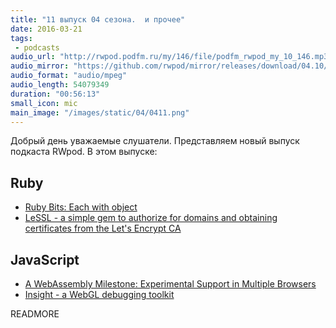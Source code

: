 ```yaml
---
title: "11 выпуск 04 сезона.  и прочее"
date: 2016-03-21
tags:
 - podcasts
audio_url: "http://rwpod.podfm.ru/my/146/file/podfm_rwpod_my_10_146.mp3"
audio_mirror: "https://github.com/rwpod/mirror/releases/download/04.10/0410.mp3"
audio_format: "audio/mpeg"
audio_length: 54079349
duration: "00:56:13"
small_icon: mic
main_image: "/images/static/04/0411.png"
---
```


Добрый день уважаемые слушатели. Представляем новый выпуск подкаста RWpod. В этом выпуске:

## Ruby

 - [Ruby Bits: Each with object](https://subvisual.co/blog/posts/74-ruby-bits-each-with-object)
 - [LeSSL - a simple gem to authorize for domains and obtaining certificates from the Let's Encrypt CA](https://github.com/tobiasfeistmantl/LeSSL)

## JavaScript

 - [A WebAssembly Milestone: Experimental Support in Multiple Browsers](https://hacks.mozilla.org/2016/03/a-webassembly-milestone/)
 - [Insight - a WebGL debugging toolkit](https://github.com/3Dparallax/insight/)

READMORE

